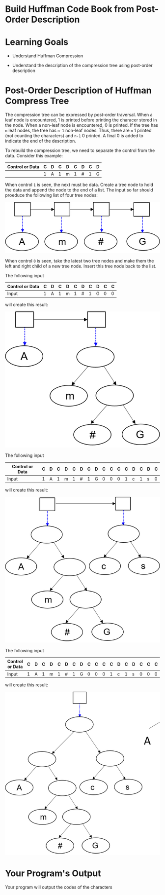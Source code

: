 # Build Huffman Code Book from Post-Order Description

Learning Goals
==============

* Understand Huffman Compression

* Understand the description of the compression tree using post-order description

Post-Order Description of Huffman Compress Tree
===============================================

The compression tree can be expressed by post-order traversal.  When a
leaf node is encountered, 1 is printed before printing the characer
stored in the node. When a non-leaf node is encountered, 0 is printed.
If the tree has `n` leaf nodes, the tree has `n-1` non-leaf nodes.
Thus, there are `n` 1 printed (not counting the characters) and `n-1`
0 printed.  A final 0 is added to indicate the end of the description.

To rebuild the compression tree, we need to separate the control
from the data. Consider this example:



Control or Data | C | D | C | D | C | D | C | D  
----------------|---|---|---|---|---|---|---|---
                | 1 | A | 1 | m | 1 | # | 1 | G

When control `1` is seen, the next must be data. Create a tree node to
hold the data and append the node to the end of a list.  The input so
far should proeduce the following list of four tree nodes:

![](huffman01.png)

When control `0` is seen, take the latest two tree nodes and make them the left and right child of a new tree
node. Insert this tree node back to the list.

The following input 

Control or Data | C | D | C | D | C | D | C | D | C | C 
----------------|---|---|---|---|---|---|---|---|---|---
Input           | 1 | A | 1 | m | 1 | # | 1 | G | 0 | 0

will create this result:

![](huffman02.png)

The following input 

Control or Data | C | D | C | D | C | D | C | D | C | C | C | C | D | C | D | C
----------------|---|---|---|---|---|---|---|---|---|---|---|---|---|---|---|---
Input           | 1 | A | 1 | m | 1 | # | 1 | G | 0 | 0 | 0 | 1 | c | 1 | s | 0

will create this result:

![](huffman03.png)

The following input 

Control or Data | C | D | C | D | C | D | C | D | C | C | C | C | D | C | D | C | C | C
----------------|---|---|---|---|---|---|---|---|---|---|---|---|---|---|---|---|---|---
Input           | 1 | A | 1 | m | 1 | # | 1 | G | 0 | 0 | 0 | 1 | c | 1 | s | 0 | 0 | 0

will create this result:

![](huffman04.png)

Your Program's Output
=====================

Your program will output the codes of the characters
